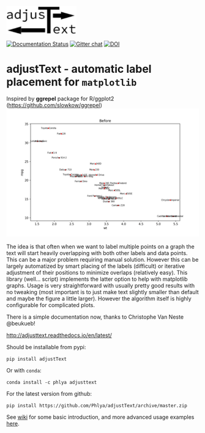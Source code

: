 <img src="https://github.com/Phlya/adjustText/blob/master/adjustText_logo.svg" width="183">

[![Documentation Status](https://readthedocs.org/projects/adjusttext/badge/?version=latest)](http://adjusttext.readthedocs.io/en/latest/?badge=latest)
[![Gitter chat](https://badges.gitter.im/gitterHQ/gitter.png)](https://gitter.im/adjustText/Lobby) 
[![DOI](https://zenodo.org/badge/49349828.svg)](https://zenodo.org/badge/latestdoi/49349828)



# adjustText - automatic label placement for `matplotlib`

Inspired by **ggrepel** package for R/ggplot2 (https://github.com/slowkow/ggrepel) 
![Alt text](figures/mtcars.gif "Labelled mtcars dataset")

The idea is that often when we want to label multiple points on a graph the text will start heavily overlapping with both other labels and data points. This can be a major problem requiring manual solution. However this can be largely automatized by smart placing of the labels (difficult) or iterative adjustment of their positions to minimize overlaps (relatively easy). This library (well... script) implements the latter option to help with matplotlib graphs. Usage is very straightforward with usually pretty good results with no tweaking (most important is to just make text slightly smaller than default and maybe the figure a little larger). However the algorithm itself is highly configurable for complicated plots.

There is a simple documentation now, thanks to Christophe Van Neste @beukueb!

http://adjusttext.readthedocs.io/en/latest/

Should be installable from pypi:
```
pip install adjustText
```
Or with `conda`:
```
conda install -c phlya adjusttext 
```

For the latest version from github:
```
pip install https://github.com/Phlya/adjustText/archive/master.zip
```

See [wiki] for some basic introduction, and more advanced usage examples [here].

[wiki]: https://github.com/Phlya/adjustText/wiki
[here]: https://github.com/Phlya/adjustText/blob/master/docs/source/Examples.ipynb
